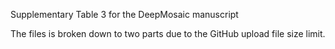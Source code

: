 Supplementary Table 3 for the DeepMosaic manuscript

The files is broken down to two parts due to the GitHub upload file size limit.
